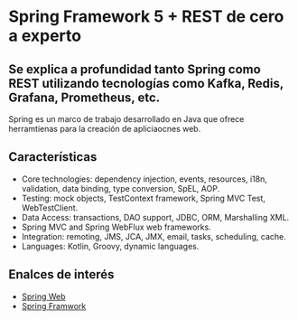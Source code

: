 # Spring Framework 5 + REST de cero a experto
## Se explica a profundidad tanto Spring como REST utilizando tecnologías como Kafka, Redis, Grafana, Prometheus, etc.

Spring es un marco de trabajo desarrollado en Java que ofrece herramtienas para la creación de apliciaocnes web.

## Características
- Core technologies: dependency injection, events, resources, i18n, validation, data binding, type conversion, SpEL, AOP.
- Testing: mock objects, TestContext framework, Spring MVC Test, WebTestClient.
- Data Access: transactions, DAO support, JDBC, ORM, Marshalling XML.
- Spring MVC and Spring WebFlux web frameworks.
- Integration: remoting, JMS, JCA, JMX, email, tasks, scheduling, cache.
- Languages: Kotlin, Groovy, dynamic languages.

## Enalces de interés
- [Spring Web](https://spring.io)
- [Spring Framwork](https://spring.io/projects/spring-framework)
